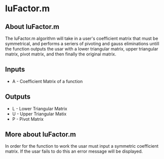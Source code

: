 # luFactor.m
## About luFactor.m
The luFactor.m algorithm will take in a user's coefficient matrix that must be symmetrical, and performs a seriers of pivoting and gauss eliminations untill the function outputs the usar with a lower triangular matrix, upper triangular matrix, pivot matrix, and then finally the original matrix.
## Inputs
* A - Coefficient Matrix of a function
## Outputs
* L - Lower Triangular Matrix
* U - Upper Triangular Matix
* P - Pivot Matrix
## More about luFactor.m
In order for the function to work the usar must input a symmetric coefficient matrix. If the usar fails to do this an error message will be displayed.
